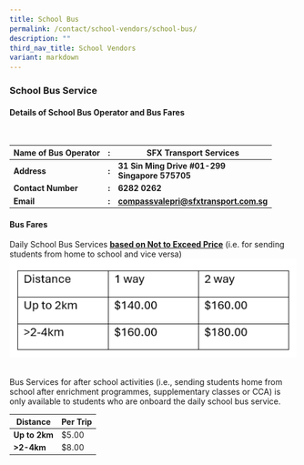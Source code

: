 ```yaml
---
title: School Bus
permalink: /contact/school-vendors/school-bus/
description: ""
third_nav_title: School Vendors
variant: markdown
---
```

### **School Bus Service**
#### **Details of School Bus Operator and Bus Fares**

<br>


| Name of Bus Operator | : | SFX Transport Services |
| -------- | -------- | -------- |
| **Address**     | **:**     | **31 Sin Ming Drive #01-299<br> Singapore 575705**     |
| **Contact Number** | **:** | **6282 0262** |
| **Email** | **:**  | **compassvalepri@sfxtransport.com.sg** |


#### **Bus Fares**

Daily School Bus Services **<u>based on Not to Exceed Price</u>** (i.e. for sending students from home to 
school and vice versa)
<br>
![](/images/School%20Vendors/update_bus_fare.png)

<br>
Bus Services for after school activities (i.e., sending students home from school after enrichment programmes, supplementary classes or CCA) is only available to students who are onboard the daily school bus service. 

| Distance | Per Trip | 
| -------- | -------- |
| **Up to 2km**     | $5.00      | 
| **&gt;2-4km**     | $8.00     | 